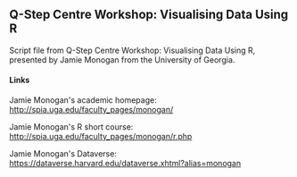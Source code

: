 ## Q-Step Centre Workshop: Visualising Data Using R

Script file from Q-Step Centre Workshop: Visualising Data Using R, presented by Jamie Monogan from the University of Georgia.

#### Links
Jamie Monogan's academic homepage: http://spia.uga.edu/faculty_pages/monogan/

Jamie Monogan's R short course: http://spia.uga.edu/faculty_pages/monogan/r.php

Jamie Monogan's Dataverse: https://dataverse.harvard.edu/dataverse.xhtml?alias=monogan
